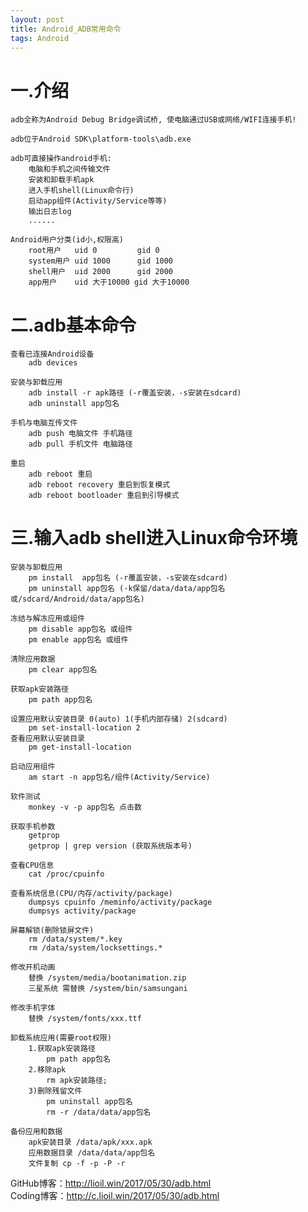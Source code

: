 ```yaml
---
layout: post
title: Android_ADB常用命令
tags: Android
---
```

# 一.介绍
	adb全称为Android Debug Bridge调试桥, 使电脑通过USB或网络/WIFI连接手机!
	
	adb位于Android SDK\platform-tools\adb.exe
	
	adb可直接操作android手机:
		电脑和手机之间传输文件
		安装和卸载手机apk
		进入手机shell(Linux命令行)		
		启动app组件(Activity/Service等等)
		输出日志log
		......
		
	Android用户分类(id小,权限高)
		root用户   uid 0         gid 0 
		system用户 uid 1000      gid 1000
		shell用户  uid 2000      gid 2000
		app用户    uid 大于10000 gid 大于10000

# 二.adb基本命令
	查看已连接Android设备
		adb devices

	安装与卸载应用
		adb install -r apk路径 (-r覆盖安装，-s安装在sdcard)
		adb uninstall app包名

	手机与电脑互传文件
		adb push 电脑文件 手机路径
		adb pull 手机文件 电脑路径

	重启
		adb reboot 重启
		adb reboot recovery 重启到恢复模式
		adb reboot bootloader 重启到引导模式
		
# 三.输入adb shell进入Linux命令环境	
	安装与卸载应用
		pm install  app包名 (-r覆盖安装，-s安装在sdcard)	
		pm uninstall app包名 (-k保留/data/data/app包名 或/sdcard/Android/data/app包名)
	
	冻结与解冻应用或组件
		pm disable app包名 或组件
		pm enable app包名 或组件
		
	清除应用数据
		pm clear app包名
	
	获取apk安装路径
		pm path app包名
		
	设置应用默认安装目录 0(auto) 1(手机内部存储) 2(sdcard)
		pm set-install-location 2		
	查看应用默认安装目录
		pm get-install-location
		
	启动应用组件
		am start -n app包名/组件(Activity/Service)
		
	软件测试
		monkey -v -p app包名 点击数

	获取手机参数
		getprop
		getprop | grep version (获取系统版本号)
		
	查看CPU信息
		cat /proc/cpuinfo
	
	查看系统信息(CPU/内存/activity/package)
		dumpsys cpuinfo	/meminfo/activity/package	
		dumpsys activity/package
	
	屏幕解锁(删除锁屏文件)
		rm /data/system/*.key
		rm /data/system/locksettings.*
		
	修改开机动画
		替换 /system/media/bootanimation.zip
		三星系统 需替换 /system/bin/samsungani
		
	修改手机字体  
		替换 /system/fonts/xxx.ttf
		
	卸载系统应用(需要root权限)
		1.获取apk安装路径
			pm path app包名
		2.移除apk
			rm apk安装路径;
		3)删除残留文件 
			pm uninstall app包名
			rm -r /data/data/app包名

	备份应用和数据
		apk安装目录 /data/apk/xxx.apk
		应用数据目录 /data/data/app包名
		文件复制 cp -f -p -P -r
		
GitHub博客：http://lioil.win/2017/05/30/adb.html  
Coding博客：http://c.lioil.win/2017/05/30/adb.html